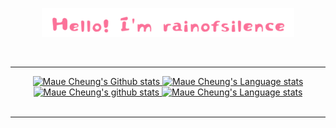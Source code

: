 <!---
- 👋 Hi, I’m @rainofsilence
- 👀 I’m interested in ...
- 🌱 I’m currently learning ...
- 💞️ I’m looking to collaborate on ...
- 📫 How to reach me ...
--->

<p align="center"><a href="https://rainofsilence.github.io"><img width="80%" alt="Hello, I'm rainofsilence." src="./assets/gh-readme-header.svg" /></a></p>

<br />

<!---
[![GitHub](https://img.shields.io/badge/dynamic/json?url=https%3A%2F%2Fapi.swo.moe%2Fstats%2Fgithub%2Frainofsilence&query=count&color=181717&label=GitHub&labelColor=282c34&logo=github&suffix=+follows&cacheSeconds=3600)](https://github.com/rainofsilence)
--->

---

<!---
| <a href="https://github.com/anuraghazra/github-readme-stats"><picture><source media="(prefers-color-scheme: dark)" srcset="https://github-readme-stats.vercel.app/api?username=rainofsilence&count_private=true&hide=stars&show_icons=true&hide_border=true&cache_seconds=3600&theme=dark"><img align="center" alt="Maue Cheung's github stats" src="https://github-readme-stats.vercel.app/api?username=rainofsilence&count_private=true&hide=stars&show_icons=true&hide_border=true&cache_seconds=3600&theme=default"></picture></a> | <a href="https://github.com/anuraghazra/github-readme-stats"><picture><source media="(prefers-color-scheme: dark)" srcset="https://github-readme-stats.vercel.app/api/top-langs/?username=rainofsilence&layout=compact&show_icons=true&hide_border=true&cache_seconds=3600&hide=python,c,yacc,lex&langs_count=5&theme=dark"><img align="center" alt="Maue Cheung's github stats" src="https://github-readme-stats.vercel.app/api/top-langs/?username=rainofsilence&layout=compact&show_icons=true&hide_border=true&cache_seconds=3600&hide=python,c,yacc,lex&langs_count=5&theme=default"></picture></a> |
| ------------- | ------------- |
--->

<!-- Light Mode -->
<div align="center"> 
<a href="https://github.com/anuraghazra/github-readme-stats#gh-light-mode-only">
<img height=200 src="https://github-readme-stats-git-master-rstaa-rickstaa.vercel.app/api?username=rainofsilence&show_icons=true&count_private=true&line_height=28&hide_border=1&include_all_commits=true&card_width=450&role=OWNER,COLLABORATOR&exclude_repo=github-readme-stats#gh-light-mode-only" alt="Maue Cheung's Github stats" />
</a>
<a href="https://github.com/anuraghazra/github-readme-stats#gh-light-mode-only">
<img height=200 src="https://github-readme-stats-git-master-rstaa-rickstaa.vercel.app/api/top-langs/?username=rainofsilence&layout=compact&langs_count=10&hide_border=1&hide=python,c,yacc,lex&langs_count=5&role=OWNER,COLLABORATOR#gh-light-mode-only" alt="Maue Cheung's Language stats" />
</a>
</div>

<!-- Dark Mode -->
<div align="center">
<a href="https://github.com/anuraghazra/github-readme-stats#gh-dark-mode-only">
<img height=200 src="https://github-readme-stats-git-master-rstaa-rickstaa.vercel.app/api?username=rainofsilence&show_icons=true&count_private=true&line_height=28&hide_border=1&include_all_commits=true&card_width=450&role=OWNER,COLLABORATOR&exclude_repo=github-readme-stats&theme=dark&bg_color=000000#gh-dark-mode-only" alt="Maue Cheung's github stats" />
</a>
<a href="https://github.com/anuraghazra/github-readme-stats#gh-dark-mode-only">
<img height=200 src="https://github-readme-stats-git-master-rstaa-rickstaa.vercel.app/api/top-langs/?username=rainofsilence&layout=compact&langs_count=10&hide_border=1&hide=python,c,yacc,lex&langs_count=5&role=OWNER,COLLABORATOR&theme=dark&bg_color=000000#gh-dark-mode-only" alt="Maue Cheung's Language stats" />
</a>
</div>

<br/>


---

<!---
rainofsilence/rainofsilence is a ✨ special ✨ repository because its `README.md` (this file) appears on your GitHub profile.
You can click the Preview link to take a look at your changes.
--->
